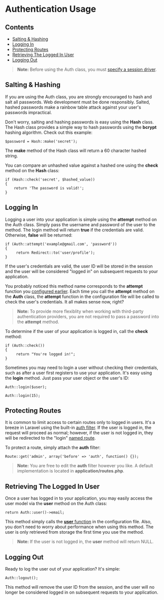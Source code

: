 # Authentication Usage

## Contents

- [Salting & Hashing](#hash)
- [Logging In](#login)
- [Protecting Routes](#filter)
- [Retrieving The Logged In User](#user)
- [Logging Out](#logout)

> **Note:** Before using the Auth class, you must [specify a session driver](/docs/session/config).

<a name="hash"></a>
## Salting & Hashing

If you are using the Auth class, you are strongly encouraged to hash and salt all passwords. Web development must be done responsibly. Salted, hashed passwords make a rainbow table attack against your user's passwords impractical.

Don't worry, salting and hashing passwords is easy using the **Hash** class. The Hash class provides a simple way to hash passwords using the **bcrypt** hashing algorithm. Check out this example:

	$password = Hash::make('secret');

The **make** method of the Hash class will return a 60 character hashed string.

You can compare an unhashed value against a hashed one using the **check** method on the **Hash** class:

	if (Hash::check('secret', $hashed_value))
	{
		return 'The password is valid!';
	}

<a name="login"></a>
## Logging In

Logging a user into your application is simple using the **attempt** method on the Auth class. Simply pass the username and password of the user to the method. The login method will return **true** if the credentials are valid. Otherwise, **false** will be returned:

	if (Auth::attempt('example@gmail.com', 'password'))
	{
	     return Redirect::to('user/profile');
	}

If the user's credentials are valid, the user ID will be stored in the session and the user will be considered "logged in" on subsequent requests to your application.

You probably noticed this method name corresponds to the **attempt** function you [configured earlier](/docs/auth/config#attempt). Each time you call the **attempt** method on the **Auth** class, the **attempt** function in the configuration file will be called to check the user's credentials. It all makes sense now, right?

> **Note:** To provide more flexiblity when working with third-party authentication providers, you are not required to pass a password into the **attempt** method.

To determine if the user of your application is logged in, call the **check** method:

	if (Auth::check())
	{
	     return "You're logged in!";
	}

Sometimes you may need to login a user without checking their credentials, such as after a user first registers to use your application. It's easy using the **login** method. Just pass your user object or the user's ID:

	Auth::login($user);

	Auth::login(15);

<a name="filter"></a>
## Protecting Routes

It is common to limit access to certain routes only to logged in users. It's a breeze in Laravel using the built-in [auth filter](/docs/routing#filters). If the user is logged in, the request will proceed as normal; however, if the user is not logged in, they will be redirected to the "login" [named route](/docs/routing#named-routes).

To protect a route, simply attach the **auth** filter:

	Route::get('admin', array('before' => 'auth', function() {});

> **Note:** You are free to edit the **auth** filter however you like. A default implementation is located in **application/routes.php**.

<a name="user"></a>
## Retrieving The Logged In User

Once a user has logged in to your application, you may easily access the user model via the **user** method on the Auth class:

	return Auth::user()->email;

This method simply calls the [**user** function](/docs/auth/config#user) in the configuration file. Also, you don't need to worry about performance when using this method. The user is only retrieved from storage the first time you use the method.

> **Note:** If the user is not logged in, the **user** method will return NULL.

<a name="logout"></a>
## Logging Out

Ready to log the user out of your application? It's simple:

	Auth::logout();

This method will remove the user ID from the session, and the user will no longer be considered logged in on subsequent requests to your application.